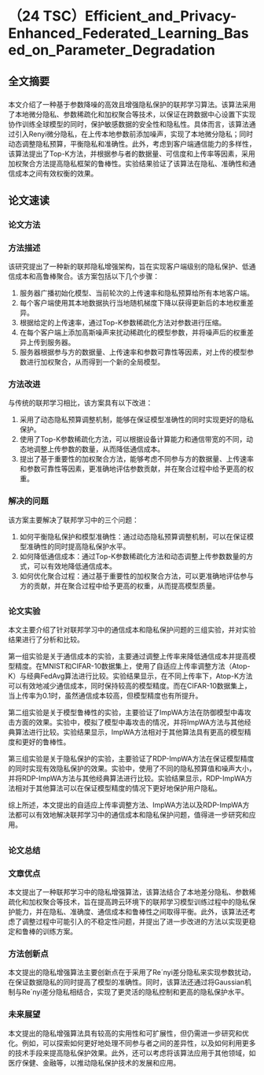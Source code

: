 # （24 TSC）Efficient_and_Privacy-Enhanced_Federated_Learning_Based_on_Parameter_Degradation 
 ## 全文摘要 
###  
本文介绍了一种基于参数降噪的高效且增强隐私保护的联邦学习算法。该算法采用了本地微分隐私、参数稀疏化和加权聚合等技术，以保证在跨数据中心设置下实现协作训练全球模型的同时，保护敏感数据的安全性和隐私性。具体而言，该算法通过引入Renyi微分隐私，在上传本地参数前添加噪声，实现了本地微分隐私；同时动态调整隐私预算，平衡隐私和准确性。此外，考虑到客户端通信能力的多样性，该算法提出了Top-K方法，并根据参与者的数据量、可信度和上传率等因素，采用加权聚合方法提高隐私框架的鲁棒性。实验结果验证了该算法在隐私、准确性和通信成本之间有效权衡的效果。 
## 论文速读 
### 论文方法 
### 方法描述

该研究提出了一种新的联邦隐私增强架构，旨在实现客户端级别的隐私保护、低通信成本和高鲁棒聚合。该方案包括以下几个步骤：

1. 服务器广播初始化模型、当前轮次的上传速率和隐私预算给所有本地客户端。
2. 每个客户端使用其本地数据执行当地随机梯度下降以获得更新后的本地权重差异。
3. 根据给定的上传速率，通过Top-K参数稀疏化方法对参数进行压缩。
4. 在每个客户端上添加高斯噪声来扰动稀疏化的模型参数，并将噪声后的权重差异上传到服务器。
5. 服务器根据参与方的数据量、上传速率和参数可靠性等因素，对上传的模型参数进行加权聚合，从而得到一个新的全局模型。

### 方法改进

与传统的联邦学习相比，该方案具有以下改进：

1. 采用了动态隐私预算调整机制，能够在保证模型准确性的同时实现更好的隐私保护。
2. 使用了Top-K参数稀疏化方法，可以根据设备计算能力和通信带宽的不同，动态地调整上传参数的数量，从而降低通信成本。
3. 提出了基于重要性的加权聚合方法，能够考虑不同参与方的数据量、上传速率和参数可靠性等因素，更准确地评估参数贡献，并在聚合过程中给予更高的权重。

### 解决的问题

该方案主要解决了联邦学习中的三个问题：

1. 如何平衡隐私保护和模型准确性：通过动态隐私预算调整机制，可以在保证模型准确性的同时提高隐私保护水平。
2. 如何降低通信成本：通过Top-K参数稀疏化方法和动态调整上传参数数量的方式，可以有效地降低通信成本。
3. 如何优化聚合过程：通过基于重要性的加权聚合方法，可以更准确地评估参与方的贡献，并在聚合过程中给予更高的权重，从而提高模型质量。
 
##  
### 论文实验 
本文主要介绍了针对联邦学习中的通信成本和隐私保护问题的三组实验，并对实验结果进行了分析和比较。

第一组实验是关于通信成本的实验，主要通过调整上传率来降低通信成本并提高模型精度。在MNIST和CIFAR-10数据集上，使用了自适应上传率调整方法（Atop-K）与经典FedAvg算法进行比较。实验结果显示，在不同上传率下，Atop-K方法可以有效地减少通信成本，同时保持较高的模型精度。而在CIFAR-10数据集上，当上传率为0.1时，虽然通信成本较高，但模型精度也有所提升。

第二组实验是关于模型鲁棒性的实验，主要验证了ImpWA方法在防御模型中毒攻击方面的效果。实验中，模拟了模型中毒攻击的情况，并将ImpWA方法与其他经典算法进行比较。实验结果显示，ImpWA方法相对于其他算法具有更高的模型精度和更好的鲁棒性。

第三组实验是关于隐私保护的实验，主要验证了RDP-ImpWA方法在保证模型精度的同时实现有效隐私保护的效果。实验中，使用了不同的隐私预算值和噪声大小，并将RDP-ImpWA方法与其他经典算法进行比较。实验结果显示，RDP-ImpWA方法相对于其他算法可以在保证模型精度的情况下更好地保护用户隐私。

综上所述，本文提出的自适应上传率调整方法、ImpWA方法以及RDP-ImpWA方法都可以有效地解决联邦学习中的通信成本和隐私保护问题，值得进一步研究和应用。
 
##  
### 论文总结 
### 文章优点
本文提出了一种联邦学习中的隐私增强算法，该算法结合了本地差分隐私、参数稀疏化和加权聚合等技术，旨在提高跨云环境下的联邦学习模型训练过程中的隐私保护能力，并在隐私、准确度、通信成本和鲁棒性之间取得平衡。此外，该算法还考虑了调整过程中可能引入的不稳定性问题，并提出了进一步改进的方法以实现更稳定和鲁棒的训练方案。

### 方法创新点
本文提出的隐私增强算法主要创新点在于采用了Re´nyi差分隐私来实现参数扰动，在保证数据隐私的同时提高了模型的准确性。同时，该算法还通过将Gaussian机制与Re´nyi差分隐私相结合，实现了更灵活的隐私控制和更高的隐私保护水平。

### 未来展望
本文提出的隐私增强算法具有较高的实用性和可扩展性，但仍需进一步研究和优化。例如，可以探索如何更好地处理不同参与者之间的差异性，以及如何利用更多的技术手段来提高隐私保护效果。此外，还可以考虑将该算法应用于其他领域，如医疗保健、金融等，以推动隐私保护技术的发展和应用。
 
